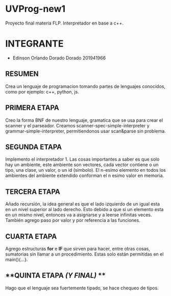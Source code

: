 # UVProg-new1
Proyecto final materia FLP. Interpretador en base a c++.


# **INTEGRANTE**
* Edinson Orlando Dorado Dorado 201941966

## **RESUMEN**
Crea un lenguaje de programacion tomando partes de lenguajes conocidos, como por ejemplo: c++, python, js.

## **PRIMERA ETAPA**
Creo la forma BNF de nuestro lenguaje, gramatica que se usa para crear el scanner y el parseador.
Creamos scanner-spec-simple-interpreter y grammar-simple-interpreter, permitiendonos usar scan&parse sin problema.

## **SEGUNDA ETAPA**
Implemento el interpretador 1. Las cosas importantes a saber es que solo hay un ambiente, este ambiente son vectores, cada vector contiene o un tipo, una clase, un valor, o un id (simbolo). El n-esimo elemento en todos los ambientes del ambiente extendido conforman el n esimo valor en memoria.

## **TERCERA ETAPA**
Añado recursión, la idea general es que el lado izquierdo de un igual esta en un nivel superior al lado derecho. Esto debido a que si un elemento esta en un mismo nivel, entonces va a asignarse y a leerse infinitas veces. También agrego paso por valor y por referencia a las funciones.

## **CUARTA ETAPA**
Agrego estructuras **for** e **IF** que sirven para hacer, entre otras cosas, sumatorias sin llamar a un procedimiento. Estas solo están permitidas en el main(){...}.

## **QUINTA ETAPA ***(Y FINAL)*** ** 
Hago que el lenguaje sea fuertemente tipado, se hace chequeo de tipos.

